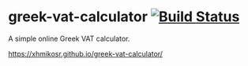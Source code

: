 # greek-vat-calculator [![Build Status](https://img.shields.io/travis/XhmikosR/greek-vat-calculator/master.svg)](https://travis-ci.org/XhmikosR/greek-vat-calculator)

A simple online Greek VAT calculator.

<https://xhmikosr.github.io/greek-vat-calculator/>

